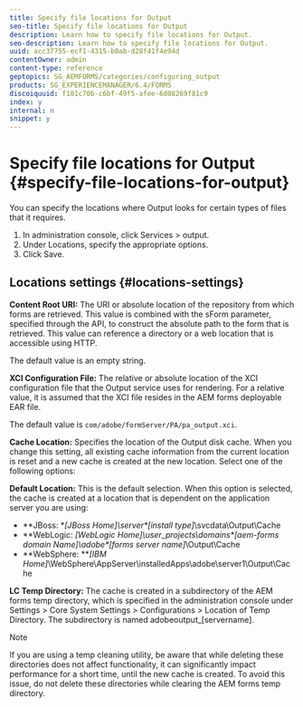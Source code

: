```yaml
---
title: Specify file locations for Output 
seo-title: Specify file locations for Output 
description: Learn how to specify file locations for Output.
seo-description: Learn how to specify file locations for Output.
uuid: acc37755-ecf1-4315-b0ab-d28f41f4e94d
contentOwner: admin
content-type: reference
geptopics: SG_AEMFORMS/categories/configuring_output
products: SG_EXPERIENCEMANAGER/6.4/FORMS
discoiquuid: f101c70b-c6bf-49f5-afee-6d08269f81c9
index: y
internal: n
snippet: y
---
```


# Specify file locations for Output {#specify-file-locations-for-output}

You can specify the locations where Output looks for certain types of files that it requires.

1. In administration console, click Services &gt; output.
1. Under Locations, specify the appropriate options. 
1. Click Save.

## Locations settings {#locations-settings}

**Content Root URI:** The URI or absolute location of the repository from which forms are retrieved. This value is combined with the sForm parameter, specified through the API, to construct the absolute path to the form that is retrieved. This value can reference a directory or a web location that is accessible using HTTP.

The default value is an empty string.

**XCI Configuration File:** The relative or absolute location of the XCI configuration file that the Output service uses for rendering. For a relative value, it is assumed that the XCI file resides in the AEM forms deployable EAR file.

The default value is `com/adobe/formServer/PA/pa_output.xci`.

**Cache Location:** Specifies the location of the Output disk cache. When you change this setting, all existing cache information from the current location is reset and a new cache is created at the new location. Select one of the following options:

**Default Location:** This is the default selection. When this option is selected, the cache is created at a location that is dependent on the application server you are using:

* **JBoss: ***[JBoss Home]*\server\*[install type]*\svcdata\Output\Cache
* **WebLogic: ***[WebLogic Home]*\user_projects\domains\*[aem-forms domain Name]*\adobe\*[forms server name]*\Output\Cache
* **WebSphere: ***[IBM Home]*\WebSphere\AppServer\installedApps\adobe\server1\Output\Cache

**LC Temp Directory:** The cache is created in a subdirectory of the AEM forms temp directory, which is specified in the administration console under Settings > Core System Settings > Configurations > Location of Temp Directory. The subdirectory is named adobeoutput_[servername].

>[!NOTE]
>
>If you are using a temp cleaning utility, be aware that while deleting these directories does not affect functionality, it can significantly impact performance for a short time, until the new cache is created. To avoid this issue, do not delete these directories while clearing the AEM forms temp directory.

